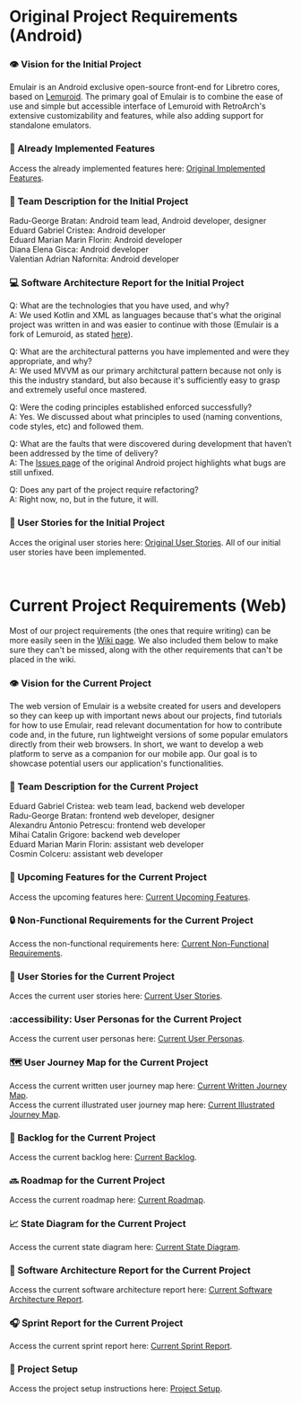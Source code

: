 # Original Project Requirements (Android)

### 👁️ Vision for the Initial Project
Emulair is an Android exclusive open-source front-end for Libretro cores, based on [Lemuroid](https://github.com/Swordfish90/Lemuroid). The primary goal of Emulair is to combine the ease of use and simple but accessible interface of Lemuroid with RetroArch's extensive customizability and features, while also adding support for standalone emulators.

### 📓 Already Implemented Features
Access the already implemented features here: [Original Implemented Features](https://github.com/Emulair/Emulair-Android?tab=readme-ov-file#added-features).

### 👥 Team Description for the Initial Project
Radu-George Bratan: Android team lead, Android developer, designer<br />
Eduard Gabriel Cristea: Android developer<br />
Eduard Marian Marin Florin: Android developer<br />
Diana Elena Gisca: Android developer<br />
Valentian Adrian Nafornita: Android developer

### 💻 Software Architecture Report for the Initial Project
Q: What are the technologies that you have used, and why?<br />
A: We used Kotlin and XML as languages because that's what the original project was written in and was easier to continue with those (Emulair is a fork of Lemuroid, as stated [here](https://github.com/Emulair/Emulair-Android#origin)).

Q: What are the architectural patterns you have implemented and were they appropriate, and why?<br />
A: We used MVVM as our primary architctural pattern because not only is this the industry standard, but also because it's sufficiently easy to grasp and extremely useful once mastered.

Q: Were the coding principles established enforced successfully?<br />
A: Yes. We discussed about what principles to used (naming conventions, code styles, etc) and followed them.

Q: What are the faults that were discovered during development that haven’t been addressed by the time of delivery?<br />
A: The [Issues page](https://github.com/Emulair/Emulair-Android/issues?q=is%3Aissue+is%3Aopen+sort%3Aupdated-desc+label%3Abug) of the original Android project highlights what bugs are still unfixed.

Q: Does any part of the project require refactoring?<br />
A: Right now, no, but in the future, it will.

### 👤 User Stories for the Initial Project
Acces the original user stories here: [Original User Stories](https://github.com/Emulair/Emulair-Android/wiki/3.-SDM-project-requirements). All of our initial user stories have been implemented.

<br />

# Current Project Requirements (Web)
Most of our project requirements (the ones that require writing) can be more easily seen in the [Wiki page](https://github.com/inginerie-software-2023-2024/proiect-inginerie-software-emulair/wiki/). We also included them below to make sure they can't be missed, along with the other requirements that can't be placed in the wiki.

### 👁️ Vision for the Current Project
The web version of Emulair is a website created for users and developers so they can keep up with important news about our projects, find tutorials for how to use Emulair, read relevant documentation for how to contribute code and, in the future, run lightweight versions of some popular emulators directly from their web browsers. In short, we want to develop a web platform to serve as a companion for our mobile app. Our goal is to showcase potential users our application's functionalities.

### 👥 Team Description for the Current Project
Eduard Gabriel Cristea: web team lead, backend web developer<br />
Radu-George Bratan: frontend web developer, designer<br />
Alexandru Antonio Petrescu: frontend web developer<br />
Mihai Catalin Grigore: backend web developer<br />
Eduard Marian Marin Florin: assistant web developer<br />
Cosmin Colceru: assistant web developer

### 📓 Upcoming Features for the Current Project
Access the upcoming features here: [Current Upcoming Features](https://github.com/inginerie-software-2023-2024/proiect-inginerie-software-emulair/wiki/1.-Upcoming-Features).

### 🔒 Non-Functional Requirements for the Current Project
Access the non-functional requirements here: [Current Non-Functional Requirements](https://github.com/inginerie-software-2023-2024/proiect-inginerie-software-emulair/wiki/2.-Non‐Functional-Requirements).

### 👤 User Stories for the Current Project
Acces the current user stories here: [Current User Stories](https://github.com/inginerie-software-2023-2024/proiect-inginerie-software-emulair/wiki/3.-User-Stories).

### :accessibility: User Personas for the Current Project
Access the current user personas here: [Current User Personas](https://github.com/inginerie-software-2023-2024/proiect-inginerie-software-emulair/wiki/4.-User-Personas).

### 🗺️ User Journey Map for the Current Project
Access the current written user journey map here: [Current Written Journey Map](https://github.com/inginerie-software-2023-2024/proiect-inginerie-software-emulair/wiki/5.-User-Journey-Map).<br />
Access the current illustrated user journey map here: [Current Illustrated Journey Map]().

### 📜 Backlog for the Current Project
Access the current backlog here: [Current Backlog](https://github.com/inginerie-software-2023-2024/proiect-inginerie-software-emulair/projects?query=is%3Aopen).

### 🔜 Roadmap for the Current Project
Access the current roadmap here: [Current Roadmap]().

### 📈 State Diagram for the Current Project
Access the current state diagram here: [Current State Diagram]().

### 📎 Software Architecture Report for the Current Project
Access the current software architecture report here: [Current Software Architecture Report](https://docs.google.com/document/d/1jZX0tgkBtvxuBNY9IPeq4DgN6R_S_k_-VJaaCJ4ykUk/edit#heading=h.xmvd8c786lc).

### 🎧 Sprint Report for the Current Project
Access the current sprint report here: [Current Sprint Report](https://docs.google.com/document/d/1G1mLmtqDwl0qlCCX2koWiTrAmkKU8Apf50IGzevV88s/edit#heading=h.k2upgihlx1t9).

### 🔘 Project Setup
Access the project setup instructions here: [Project Setup](https://github.com/inginerie-software-2023-2024/proiect-inginerie-software-emulair/wiki/6.-Project-Setup).
